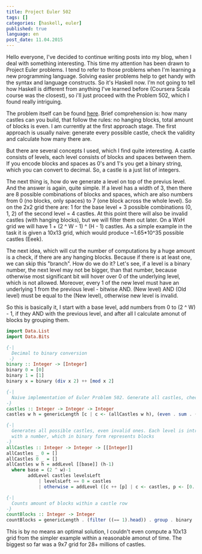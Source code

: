 ```yaml
---
title: Project Euler 502
tags: []
categories: [haskell, euler]
published: true
language: en
post_date: 11.04.2015
---
```


Hello everyone, I've decided to continue writing posts into my blog, when I deal with something interesting. This time my attention has been drawn to Project Euler problems. I tend to refer to those problems when I'm learning a new programming language. Solving easier problems help to get handy with the syntax and language constructs. So it's Haskell now. I'm not going to tell how Haskell is different from anything I've learned before (Coursera Scala course was the closest), so i'll just proceed with the Problem 502, which I found really intriguing.

The problem itself can be found [here][1]. Brief comprehension is: how many castles can you build, that follow the rules: no hanging blocks, total amount of blocks is even. I am currently at the first approach stage. The first approach is usually naive: generate every possible castle, check the validity and calculate how many there are.

But there are several concepts I used, which I find quite interesting.
A castle consists of levels, each level consists of blocks and spaces between them. If you encode blocks and spaces as 0's and 1's you get a binary string, which you can convert to decimal. So, a castle is a just list of integers. 

The next thing is, how do we generate a level on top of the previus level. And the answer is again, quite simple. If a level has a width of 3, then there are 8 possible combinations of blocks and spaces, which are also numbers from 0 (no blocks, only spaces) to 7 (one block across the whole level). So on the 2x2 grid there are: 1 for the base level + 3 possible combinations (0, 1, 2) of the second level = 4 castles. At this point there will also be invalid castles (with hanging blocks), but we will filter them out later. On a WxH grid we will have 1 + (2 ^ W - 1) ^ (H - 1) castles. As a simple example in the task it is given a 10x13 grid, which would produce ~1.65*10^35 possible castles (Eeek).


The next idea, which will cut the number of computations by a huge amount is a check, if there are any hanging blocks. Because if there is at least one, we can skip this "branch". How do we do it? Let's see, if a level is a binary number, the next level may not be bigger, than that number, because otherwise most significant bit will hover over 0 of the underlying level, which is not allowed. Moreover, every 1 of the new level must have an underlying 1 from the previous level - bitwise AND. (New level) AND (Old level) must be equal to the (New level), otherwise new level is invalid.

So this is basically it, I start with a base level, add numbers from 0 to (2 ^ W) - 1, if they AND with the previous level, and after all I calculate amonut of blocks by grouping them.

```haskell
import Data.List
import Data.Bits

{-|
  Decimal to binary conversion
 -}
binary :: Integer -> [Integer]
binary 0 = [0]
binary 1 = [1]
binary x = binary (div x 2) ++ [mod x 2]

{-|
  Naive implementation of Euler Problem 502. Generate all castles, check validity, count
-}
castles :: Integer -> Integer -> Integer
castles w h = genericLength [c | c <- (allCastles w h), (even . sum . (map (countBlocks))) c]

{-|
  Generates all possible castles, even invalid ones. Each level is introduced
  with a number, which in binary form represents blocks
-}
allCastles :: Integer -> Integer -> [[Integer]]
allCastles _ 0 = []
allCastles 0 _ = []
allCastles w h = addLevel [[base]] (h-1)
  where base = (2 ^ w)-1
        addLevel castles levelsLeft
            | levelsLeft == 0 = castles
            | otherwise = addLevel ([c ++ [p] | c <- castles, p <- [0..(last c)], (p == p .&. (last c))]) (levelsLeft-1)

{-|
  Counts amount of blocks within a castle row
-}
countBlocks :: Integer -> Integer
countBlocks = genericLength . (filter ((== 1).head)) . group . binary
```

This is by no means an optimal solution, I couldn't even compute a 10x13 grid from the simpler example within a reasonable amonut of time. The biggest so far was a 9x7 grid for 28+ millions of castles. 

[1]: https://projecteuler.net/problem=502
